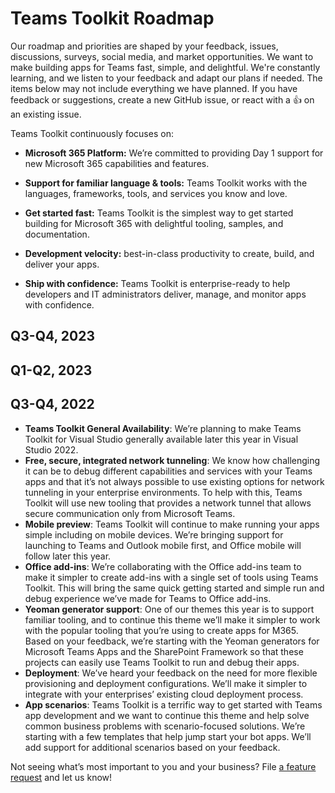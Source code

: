# Teams Toolkit Roadmap

Our roadmap and priorities are shaped by your feedback, issues, discussions, surveys, social media, and market opportunities. We want to make building apps for Teams fast, simple, and delightful. We're constantly learning, and we listen to your feedback and adapt our plans if needed. The items below may not include everything we have planned. If you have feedback or suggestions, create a new GitHub issue, or react with a 👍 on an existing issue.

Teams Toolkit continuously focuses on:

- **Microsoft 365 Platform:** We’re committed to providing Day 1 support for new Microsoft 365 capabilities and features.

- **Support for familiar language & tools:** Teams Toolkit works with the languages, frameworks, tools, and services you know and love.

- **Get started fast:** Teams Toolkit is the simplest way to get started building for Microsoft 365 with delightful tooling, samples, and documentation.

- **Development velocity:** best-in-class productivity to create, build, and deliver your apps.

- **Ship with confidence:** Teams Toolkit is enterprise-ready to help developers and IT administrators deliver, manage, and monitor apps with confidence.

## Q3-Q4, 2023

## Q1-Q2, 2023

## Q3-Q4, 2022

- **Teams Toolkit General Availability**: We’re planning to make Teams Toolkit for Visual Studio generally available later this year in Visual Studio 2022.
- **Free, secure, integrated network tunneling**: We know how challenging it can be to debug different capabilities and services with your Teams apps and that it’s not always possible to use existing options for network tunneling in your enterprise environments. To help with this, Teams Toolkit will use new tooling that provides a network tunnel that allows secure communication only from Microsoft Teams.
- **Mobile preview**: Teams Toolkit will continue to make running your apps simple including on mobile devices. We’re bringing support for launching to Teams and Outlook mobile first, and Office mobile will follow later this year.  
- **Office add-ins**: We’re collaborating with the Office add-ins team to make it simpler to create add-ins with a single set of tools using Teams Toolkit. This will bring the same quick getting started and simple run and debug experience we’ve made for Teams to Office add-ins.
- **Yeoman generator support**: One of our themes this year is to support familiar tooling, and to continue this theme we’ll make it simpler to work with the popular tooling that you’re using to create apps for M365. Based on your feedback, we’re starting with the Yeoman generators for Microsoft Teams Apps and the SharePoint Framework so that these projects can easily use Teams Toolkit to run and debug their apps.
- **Deployment**: We’ve heard your feedback on the need for more flexible provisioning and deployment configurations. We’ll make it simpler to integrate with your enterprises’ existing cloud deployment process.
- **App scenarios**: Teams Toolkit is a terrific way to get started with Teams app development and we want to continue this theme and help solve common business problems with scenario-focused solutions. We’re starting with a few templates that help jump start your bot apps. We’ll add support for additional scenarios based on your feedback.

Not seeing what’s most important to you and your business? File [a feature request](https://github.com/OfficeDev/TeamsFx/issues/new/choose) and let us know!
